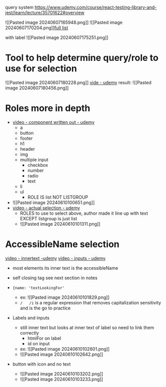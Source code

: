 query system https://www.udemy.com/course/react-testing-library-and-jest/learn/lecture/35701622#overview

![[Pasted image 20240607165948.png]]
![[Pasted image 20240607170204.png]][full list](https://www.w3.org/TR/html-aria/#docconformance)


with label
![[Pasted image 20240607175251.png]]


# Tool to help determine query/role to use for selection
![[Pasted image 20240607180228.png]]
[vide - udemy](https://www.udemy.com/course/react-testing-library-and-jest/learn/lecture/35701640#overview)
result:
![[Pasted image 20240607180456.png]]


# Roles more in depth
- [video - component written out - udemy](https://www.udemy.com/course/react-testing-library-and-jest/learn/lecture/35701660#overview)
	- a
	- button
	- footer
	- h1
	- header
	- img
	- multiple input
		- checkbox
		- number
		- radio
		- text
	- li
	- ul
		- ROLE IS list   NOT LISTGROUP
- ![[Pasted image 20240610100651.png]]
- [video - actual selection - udemy](https://www.udemy.com/course/react-testing-library-and-jest/learn/lecture/35701662#overview)
	- ROLES to use to select above, author made it line up with text EXCEPT listgroup is just list
	- ![[Pasted image 20240610101311.png]]


# AccessibleName selection
[video - innertext -udemy](https://www.udemy.com/course/react-testing-library-and-jest/learn/lecture/35701666#overview)
[video - inputs - udemy](https://www.udemy.com/course/react-testing-library-and-jest/learn/lecture/35701670#overview)
- most elements its inner text is the accessibleName
- self closing tag see next section in notes
- `{name: 'textLookingFor'`
	- ex: ![[Pasted image 20240610101829.png]]
	- `/   /i` is a regular expression that removes capitalization sensitivity and is the go to practice
- Labels and inputs
	- still inner text but looks at inner text of label so need to link them correctly
		- htmlFor on label
		- id on input
	- ex: ![[Pasted image 20240610102601.png]]
	- ![[Pasted image 20240610102642.png]]

- button with icon and no text
	- ![[Pasted image 20240610103202.png]]
	- ![[Pasted image 20240610103233.png]]